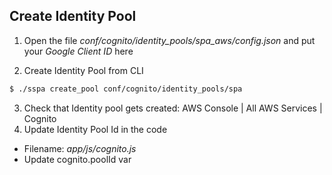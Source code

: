 ## Create Identity Pool

1. Open the file _conf/cognito/identity_pools/spa_aws/config.json_ and put your _Google Client ID_ here

2. Create Identity Pool from CLI
```bash
$ ./sspa create_pool conf/cognito/identity_pools/spa
```
3. Check that Identity pool gets created: AWS Console | All AWS Services | Cognito
4. Update Identity Pool Id in the code

* Filename: _app/js/cognito.js_
* Update cognito.poolId var
